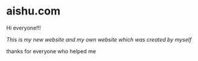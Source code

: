 # aishu.com



Hi everyone!!!

*This is my new website and my own website which was created by myself*

thanks for everyone who helped me
